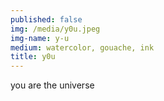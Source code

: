 ```yaml
---
published: false
img: /media/y0u.jpeg
img-name: y-u
medium: watercolor, gouache, ink
title: y0u
--- 
```


 
you are the universe
